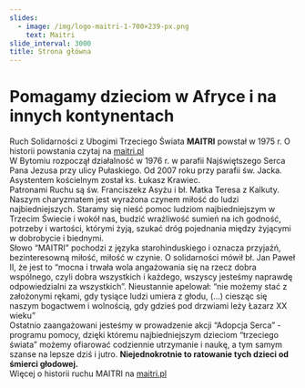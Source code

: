 ```yaml
---
slides:
  - image: /img/logo-maitri-1-700×239-px.png
    text: Maitri
slide_interval: 3000
title: Strona główna
---
```

# Pomagamy dzieciom w Afryce i na innych kontynentach

Ruch Solidarności z Ubogimi Trzeciego Świata **MAITRI** powstał w 1975 r. O historii powstania czytaj na [maitri.pl](http://maitri.pl/index.php/ruch-maitri-mainmenu-36/czym-jest-ruch-maitri-mainmenu-48/powstanie-ruchu-mainmenu-49)\
W Bytomiu rozpoczął działalność w 1976 r. w parafii Najświętszego Serca Pana Jezusa przy ulicy Pułaskiego. Od 2007 roku przy parafii św. Jacka. Asystentem kościelnym został ks. Łukasz Krawiec.\
Patronami Ruchu są św. Franciszekz Asyżu i bł. Matka Teresa z Kalkuty.\
Naszym charyzmatem jest wyrażona czynem miłość do ludzi najbiedniejszych. Staramy się nieść pomoc ludziom najbiedniejszym w Trzecim Świecie i wokół nas, budzić wrażliwość sumień na ich godność, potrzeby i wartości, którymi żyją, szukać dróg pojednania między żyjącymi w dobrobycie i biednymi.\
Słowo “MAITRI” pochodzi z języka starohinduskiego i oznacza przyjaźń, bezinteresowną miłość, miłość w czynie. O solidarności mówił bł. Jan Paweł II, że jest to “mocna i trwała wola angażowania się na rzecz dobra wspólnego, czyli dobra wszystkich i każdego, wszyscy jesteśmy naprawdę odpowiedzialni za wszystkich”. Nieustannie apelował: “nie możemy stać z założonymi rękami, gdy tysiące ludzi umiera z głodu, (…) ciesząc się naszym bogactwem i wolnością, gdy gdzieś pod drzwiami leży Łazarz XX wieku”\
Ostatnio zaangażowani jesteśmy w prowadzenie akcji “Adopcja Serca” - programu pomocy, dzięki któremu najbiedniejszym dzieciom “trzeciego świata” możemy ofiarować codziennie utrzymanie i naukę, a tym samym szanse na lepsze dziś i jutro. **Niejednokrotnie to ratowanie tych dzieci od śmierci głodowej.**\
Więcej o historii ruchu MAITRI na [maitri.pl](http://maitri.pl/)